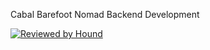 Cabal Barefoot Nomad Backend Development

[![Reviewed by Hound](https://img.shields.io/badge/Reviewed_by-Hound-8E64B0.svg)](https://houndci.com)
